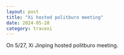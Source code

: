 ```yaml
---
layout: post
title: "Xi hosted politburo meeting"
date: 2024-05-28
category: tracexi
---
```


On 5/27, Xi Jinping hosted politburo meeting.